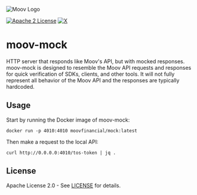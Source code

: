 ![Moov Logo](https://github.com/moovfinancial/moov-go/assets/120951/3632d9ea-0c64-40e5-8f9e-b13b28b5e197)

[![Apache 2 License](https://img.shields.io/badge/license-Apache2-blue.svg)](https://raw.githubusercontent.com/moovfinancial/moov-go/master/LICENSE)
[![X](https://img.shields.io/twitter/follow/moov?style=social)](https://twitter.com/moov?lang=en)

# moov-mock

HTTP server that responds like Moov's API, but with mocked responses. moov-mock is designed to resemble the Moov API requests and responses for quick verification of SDKs, clients, and other tools. It will not fully represent all behavior of the Moov API and the responses are typically hardcoded.

## Usage

Start by running the Docker image of moov-mock:

```
docker run -p 4010:4010 moovfinancial/mock:latest
```

Then make a request to the local API:

```
curl http://0.0.0.0:4010/tos-token | jq .
```

## License

Apache License 2.0 - See [LICENSE](LICENSE) for details.
